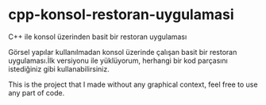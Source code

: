 # cpp-konsol-restoran-uygulamasi
C++ ile konsol üzerinden basit bir restoran uygulaması

Görsel yapılar kullanılmadan konsol üzerinde çalışan basit bir restoran uygulaması.İlk versiyonu ile yüklüyorum, herhangi bir kod parçasını istediğiniz gibi kullanabilirsiniz.

This is the project that I made without any graphical context, feel free to use any part of code.
